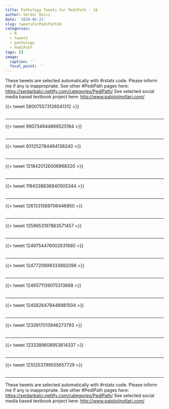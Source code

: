 ```yaml
---
title: Pathology Tweets For PediPath - 18
author: Serdar Balci
date: '2020-05-21'
slug: tweetsForPediPath18
categories:
  - R
  - tweets
  - pathology
  - PediPath
tags: []
image:
  caption: ''
  focal_point: ''
---
```



These tweets are selected automatically with #rstats code. Please inform me if any is inappropriate.
See other #PediPath pages here: https://serdarbalci.netlify.com/categories/PediPath/ 
See selected social media based textbook project here: http://www.patolojinotlari.com/

{{< tweet 580075573126541312 >}}
<br>
<br>
<hr>
{{< tweet 990734944866525184 >}}
<br>
<br>
<hr>
{{< tweet 931252784464138240 >}}
<br>
<br>
<hr>
{{< tweet 1218420126006968320 >}}
<br>
<br>
<hr>
{{< tweet 1194338836840505344 >}}
<br>
<br>
<hr>
{{< tweet 1261331569706446850 >}}
<br>
<br>
<hr>
{{< tweet 1259653197863571457 >}}
<br>
<br>
<hr>
{{< tweet 1249754476002631680 >}}
<br>
<br>
<hr>
{{< tweet 1247720999333892096 >}}
<br>
<br>
<hr>
{{< tweet 1246571139075313668 >}}
<br>
<br>
<hr>
{{< tweet 1245826479448981504 >}}
<br>
<br>
<hr>
{{< tweet 1233917013946273793 >}}
<br>
<br>
<hr>
{{< tweet 1233389608953614337 >}}
<br>
<br>
<hr>
{{< tweet 1210253799555657729 >}}
<br>
<br>
<hr>


These tweets are selected automatically with #rstats code. Please inform me if any is inappropriate.
See other #PediPath pages here: https://serdarbalci.netlify.com/categories/PediPath/ 
See selected social media based textbook project here: http://www.patolojinotlari.com/
